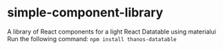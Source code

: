 # simple-component-library
A library of React components for a light React Datatable using materialui
Run the following command:
`npm install thanos-datatable`